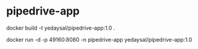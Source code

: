 # pipedrive-app

docker build -t yedaysal/pipedrive-app:1.0 .

docker run -d -p 49160:8080 -n pipedrive-app yedaysal/pipedrive-app:1.0